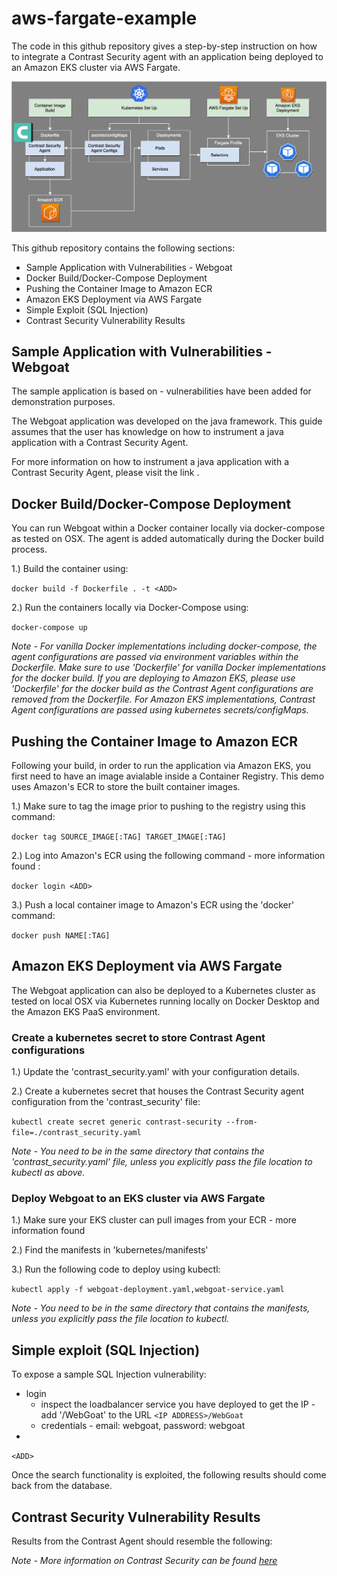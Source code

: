 # aws-fargate-example

The code in this github repository gives a step-by-step instruction on how to integrate a Contrast Security agent with an application being deployed to an Amazon EKS cluster via AWS Fargate.

![Contrast Fargate-EKS Integration Example](/diagrams/aws-fargate-contrast-security-integration-1a.png)

This github repository contains the following sections:
* Sample Application with Vulnerabilities - Webgoat
* Docker Build/Docker-Compose Deployment
* Pushing the Container Image to Amazon ECR
* Amazon EKS Deployment via AWS Fargate
* Simple Exploit (SQL Injection)
* Contrast Security Vulnerability Results

## Sample Application with Vulnerabilities - Webgoat

The sample application is based on <ADD> - vulnerabilities have been added for demonstration purposes.

The Webgoat application was developed on the java framework.  This guide assumes that the user has knowledge on how to instrument a java application with a Contrast Security Agent.  

For more information on how to instrument a java application with a Contrast Security Agent, please visit the link <ADD>.

## Docker Build/Docker-Compose Deployment

You can run Webgoat within a Docker container locally via docker-compose as tested on OSX. The agent is added automatically during the Docker build process.

1.) Build the container using:

`docker build -f Dockerfile . -t <ADD>`

2.) Run the containers locally via Docker-Compose using: 

`docker-compose up`

*Note - For vanilla Docker implementations including docker-compose, the agent configurations are passed via environment variables within the Dockerfile.  Make sure to use 'Dockerfile' for vanilla Docker implementations for the docker build.  If you are deploying to Amazon EKS, please use 'Dockerfile' for the docker build as the Contrast Agent configurations are removed from the Dockerfile.  For Amazon EKS implementations, Contrast Agent configurations are passed using kubernetes secrets/configMaps.* 

## Pushing the Container Image to Amazon ECR

Following your build, in order to run the application via Amazon EKS, you first need to have an image avialable inside a Container Registry.  This demo uses Amazon's ECR to store the built container images. 

1.) Make sure to tag the image prior to pushing to the registry using this command:

`docker tag SOURCE_IMAGE[:TAG] TARGET_IMAGE[:TAG]`

2.) Log into Amazon's ECR using the following command - more information found <ADD>:

`docker login <ADD>`

3.) Push a local container image to Amazon's ECR using the 'docker' command:

`docker push NAME[:TAG]`

## Amazon EKS Deployment via AWS Fargate

The Webgoat application can also be deployed to a Kubernetes cluster as tested on local OSX via Kubernetes running locally on Docker Desktop and the Amazon EKS PaaS environment. 

### Create a kubernetes secret to store Contrast Agent configurations

1.) Update the 'contrast_security.yaml' with your configuration details.

2.) Create a kubernetes secret that houses the Contrast Security agent configuration from the 'contrast_security' file:

`kubectl create secret generic contrast-security --from-file=./contrast_security.yaml`

*Note - You need to be in the same directory that contains the 'contrast_security.yaml' file, unless you explicitly pass the file location to kubectl as above.*

### Deploy Webgoat to an EKS cluster via AWS Fargate

1.) Make sure your EKS cluster can pull images from your ECR - more information found <ADD>

2.) Find the manifests in 'kubernetes/manifests'

3.) Run the following code to deploy using kubectl:

`kubectl apply -f webgoat-deployment.yaml,webgoat-service.yaml`

*Note - You need to be in the same directory that contains the manifests, unless you explicitly pass the file location to kubectl.*

## Simple exploit (SQL Injection)

To expose a sample SQL Injection vulnerability:
* login 
  *  inspect the loadbalancer service you have deployed to get the IP - add '/WebGoat' to the URL 
  `<IP ADDRESS>/WebGoat`
  *  credentials - email: webgoat, password: webgoat
*  <ADD>

`<ADD>`

Once the search functionality is exploited, the following results should come back from the database.

## Contrast Security Vulnerability Results

Results from the Contrast Agent should resemble the following: 

*Note - More information on Contrast Security can be found [here](www.contrastsecurity.com)*
